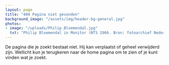 ```yaml
---
layout: page
title: "404 Pagina niet gevonden"
background_image: "/assets/img/header-bg-general.jpg"
photos:
- image: "/uploads/Philip_Bloemendal.jpg"
  txt: "Philip Bloemendal in Monitor (NTS 1966. Bron: fotoarchief Nederlands Instituut voor Beeld en Geluid)"
---
```


De pagina die je zoekt bestaat niet. Hij kan verplaatst of geheel verwijderd zijn. 
Wellicht kun je terugkeren naar de home pagina om te zien of je kunt vinden wat je zoekt.
